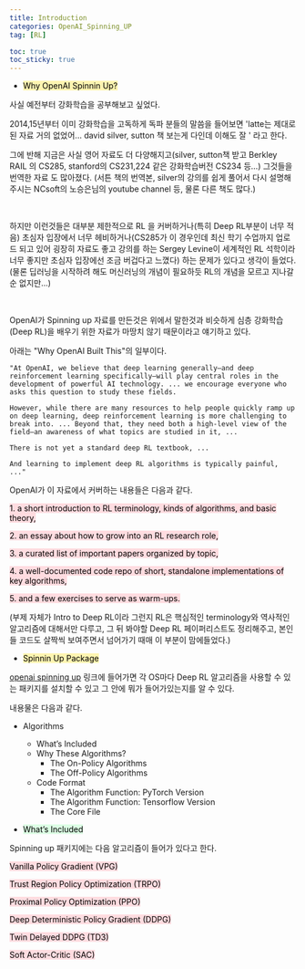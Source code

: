 ```yaml
---
title: Introduction
categories: OpenAI_Spinning_UP
tag: [RL]

toc: true
toc_sticky: true
---
```


- <mark style='background-color: #fff5b1'> Why OpenAI Spinnin Up? </mark>

사실 예전부터 강화학습을 공부해보고 싶었다. 


2014,15년부터 이미 강화학습을 고독하게 독파 분들의 말씀을 들어보면 'latte는 제대로 된 자료 거의 없었어... david silver, sutton 책 보는게 다인데 이해도 잘 ' 라고 한다. 


그에 반해 지금은 사실 영어 자료도 더 다양해지고(silver, sutton책 받고 Berkley RAIL 의 CS285, stanford의 CS231,224 같은 강화학습버전 CS234 등...) 그것들을 번역한 자료 도 많아졌다. (서튼 책의 번역본, silver의 강의를 쉽게 풀어서 다시 설명해주시는 NCsoft의 노승은님의 youtube channel 등, 물론 다른 책도 많다.)

<br>

하지만 이런것들은 대부분 제한적으로 RL 을 커버하거나(특히 Deep RL부분이 너무 적음) 초심자 입장에서 너무 헤비하거나(CS285가 이 경우인데 최신 학기 수업까지 업로드 되고 있어 굉장히 자료도 좋고 강의를 하는 Sergey Levine이 세계적인 RL 석학이라 너무 좋지만 초심자 입장에선 조금 버겁다고 느꼈다) 하는 문제가 있다고 생각이 들었다. (물론 딥러닝을 시작하려 해도 머신러닝의 개념이 필요하듯 RL의 개념을 모르고 지나갈 순 없지만...)

<br>

OpenAI가 Spinning up 자료를 만든것은 위에서 말한것과 비슷하게 심층 강화학습(Deep RL)을 배우기 위한 자료가 마땅치 않기 때문이라고 얘기하고 있다. 


아래는 "Why OpenAI Built This"의 일부이다.  

```
"At OpenAI, we believe that deep learning generally—and deep reinforcement learning specifically—will play central roles in the development of powerful AI technology. ... we encourage everyone who asks this question to study these fields.

However, while there are many resources to help people quickly ramp up on deep learning, deep reinforcement learning is more challenging to break into. ... Beyond that, they need both a high-level view of the field—an awareness of what topics are studied in it, ...

There is not yet a standard deep RL textbook, ...

And learning to implement deep RL algorithms is typically painful, ..."
```

OpenAI가 이 자료에서 커버하는 내용들은 다음과 같다. 


<mark style='background-color: #ffdce0'> 1. a short introduction to RL terminology, kinds of algorithms, and basic theory, </mark>

<mark style='background-color: #ffdce0'> 2. an essay about how to grow into an RL research role, </mark>

<mark style='background-color: #ffdce0'> 3. a curated list of important papers organized by topic, </mark>

<mark style='background-color: #ffdce0'> 4. a well-documented code repo of short, standalone implementations of key algorithms, </mark>

<mark style='background-color: #ffdce0'> 5. and a few exercises to serve as warm-ups. </mark>


(부제 자체가 Intro to Deep RL이라 그런지 RL은 핵심적인 terminology와 역사적인 알고리즘에 대해서만 다루고, 그 뒤 봐야할 Deep RL 페이퍼리스트도 정리해주고, 본인들 코드도 살짝씩 보여주면서 넘어가기 때매 이 부분이 맘에들었다.)


- <mark style='background-color: #fff5b1'> Spinnin Up Package </mark>

[openai spinning up](https://spinningup.openai.com/en/latest/user/installation.html) 링크에 들어가면 각 OS마다 Deep RL 알고리즘을 사용할 수 있는 패키지를 설치할 수 있고 그 안에 뭐가 들어가있는지를 알 수 있다.


내용물은 다음과 같다.

- Algorithms
  - What’s Included
  - Why These Algorithms?
    - The On-Policy Algorithms
    - The Off-Policy Algorithms
  - Code Format
    - The Algorithm Function: PyTorch Version
    - The Algorithm Function: Tensorflow Version
    - The Core File

- <mark style='background-color: #dcffe4'> What’s Included </mark>

Spinning up 패키지에는 다음 알고리즘이 들어가 있다고 한다.


<mark style='background-color: #ffdce0'> Vanilla Policy Gradient (VPG) </mark>

<mark style='background-color: #ffdce0'> Trust Region Policy Optimization (TRPO) </mark>

<mark style='background-color: #ffdce0'> Proximal Policy Optimization (PPO) </mark>

<mark style='background-color: #ffdce0'> Deep Deterministic Policy Gradient (DDPG) </mark>

<mark style='background-color: #ffdce0'> Twin Delayed DDPG (TD3) </mark>

<mark style='background-color: #ffdce0'> Soft Actor-Critic (SAC) </mark>

